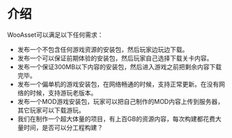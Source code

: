 

# 介绍
WooAsset可以满足以下任何需求：

* 发布一个不包含任何游戏资源的安装包，然后玩家边玩边下载。
* 发布一个可以保证前期体验的安装包，然后玩家自己选择下载关卡内容。
* 发布一个保证300MB以下内容的安装包，然后进入游戏之前把剩余内容下载完毕。
* 发布一个偏单机的游戏安装包，在网络畅通的时候，支持正常更新。在没有网络的时候，支持游玩老版本。
* 发布一个MOD游戏安装包，玩家可以把自己制作的MOD内容上传到服务器，其它玩家可以下载游玩。
* 我们在制作一个超大体量的项目，有上百GB的资源内容，每次构建都花费大量时间，是否可以分工程构建？

